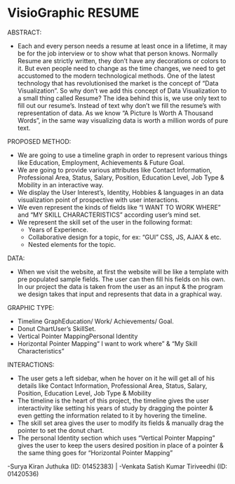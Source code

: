 VisioGraphic RESUME
================

ABSTRACT:
* Each and every person needs a resume at least once in a lifetime, it may be for the job interview or to show what that person knows. Normally Resume are strictly written, they don’t have any decorations or colors to it. But even people need to change as the time changes, we need to get accustomed to the modern technological methods. One of the latest technology that has revolutionised the market is the concept of “Data Visualization”. So why don’t we add this concept of Data Visualization to a small thing called Resume? The idea behind this is, we use only text to fill out our resume’s. Instead of text why don’t we fill the resume’s with representation of data. As we know “A Picture Is Worth A Thousand Words”, in the same way visualizing data is worth a million words of pure text.


PROPOSED METHOD:
* We are going to use a timeline graph in order to represent various things like Education, Employment, Achievements & Future Goal.
* We are going to provide various attributes like Contact Information, Professional Area, Status, Salary, Position, Education Level, Job Type & Mobility in an interactive way.
* We display the User Interest’s, Identity, Hobbies & languages in an data visualization point of prospective with user interactions.
* We even represent the kinds of fields like “I WANT TO WORK WHERE” and “MY SKILL CHARACTERISTICS” according user’s mind set.
* We represent the skill set of the user in the following format:
    * Years of Experience.
    * Collaborative design for a topic, for ex: “GUI” CSS, JS, AJAX & etc.
    * Nested elements for the topic.
    
    
DATA:
* When we visit the website, at first the website will be like a template with pre populated sample fields. The user can then fill his fields on his own. In our project the data is taken from the user as an input & the program we design takes that input and represents that data in a graphical way.


GRAPHIC TYPE:
* Timeline GraphEducation/ Work/ Achievements/ Goal.
* Donut ChartUser’s SkillSet.
* Vertical Pointer MappingPersonal Identity
* Horizontal Pointer Mapping“ I want to work where” & “My Skill Characteristics”


INTERACTIONS:
* The user gets a left sidebar, when he hover on it he will get all of his details like Contact Information, Professional Area, Status, Salary, Position, Education Level, Job Type & Mobility
* The timeline is the heart of this project, the timeline gives the user interactivity like setting his years of study by dragging the pointer & even getting the information related to it by hovering the timeline.
* The skill set area gives the user to modify its fields & manually drag the pointer to set the donut chart.
* The personal Identity section which uses “Vertical Pointer Mapping” gives the user to keep the users desired position in place of a pointer & the same thing goes for “Horizontal Pointer Mapping”


-Surya Kiran Juthuka (ID: 01452383) | -Venkata Satish Kumar Tiriveedhi (ID: 01420536)